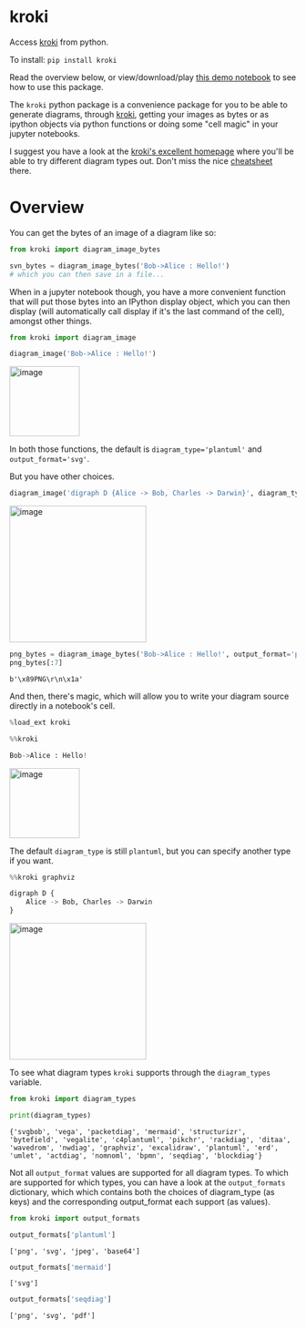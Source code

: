 # kroki

Access [kroki](https://kroki.io/) from python. 

To install:	```pip install kroki```

Read the overview below, or
view/download/play [this demo notebook](https://github.com/thorwhalen/kroki/blob/main/misc/kroki%20demo.ipynb) 
to see how to use this package.

The `kroki` python package is a convenience package for you to be able to generate diagrams, 
through [kroki](https://kroki.io/), getting your images as bytes or as ipython objects via python 
functions or doing some "cell magic" in your jupyter notebooks.

I suggest you have a look at the [kroki's excellent homepage](https://kroki.io/) 
where you'll be able to try different diagram types out. 
Don't miss the nice [cheatsheet](https://kroki.io/assets/kroki_cheatsheet_20210515_v1.1_EN.pdf) there.


# Overview

You can get the bytes of an image of a diagram like so:

```python
from kroki import diagram_image_bytes

svn_bytes = diagram_image_bytes('Bob->Alice : Hello!')
# which you can then save in a file...
```

When in a jupyter notebook though, you have a more convenient function that will put those bytes into an IPython display object, which you can then display (will automatically call display if it's the last command of the cell), amongst other things.


```python
from kroki import diagram_image

diagram_image('Bob->Alice : Hello!')
```

<img width="123" alt="image" src="https://user-images.githubusercontent.com/1906276/211854316-501ec323-bd26-4428-a722-2fa200bfbea3.png">


In both those functions, the default is `diagram_type='plantuml'` and `output_format='svg'`.

But you have other choices.


```python
diagram_image('digraph D {Alice -> Bob, Charles -> Darwin}', diagram_type='graphviz')
```

<img width="240" alt="image" src="https://user-images.githubusercontent.com/1906276/212101184-376b2565-c241-4bcb-81f9-50c1eb538675.png">


```python
png_bytes = diagram_image_bytes('Bob->Alice : Hello!', output_format='png')
png_bytes[:7]
```


    b'\x89PNG\r\n\x1a'


And then, there's magic, which will allow you to write your diagram source directly in a notebook's cell.


```python
%load_ext kroki
```


```python
%%kroki

Bob->Alice : Hello!
```

<img width="123" alt="image" src="https://user-images.githubusercontent.com/1906276/211854316-501ec323-bd26-4428-a722-2fa200bfbea3.png">


The default `diagram_type` is still `plantuml`, but you can specify another type if you want.


```python
%%kroki graphviz

digraph D {
    Alice -> Bob, Charles -> Darwin
}
```

<img width="240" alt="image" src="https://user-images.githubusercontent.com/1906276/212101184-376b2565-c241-4bcb-81f9-50c1eb538675.png">


To see what diagram types `kroki` supports through the `diagram_types` variable.


```python
from kroki import diagram_types

print(diagram_types)
```

    {'svgbob', 'vega', 'packetdiag', 'mermaid', 'structurizr', 'bytefield', 'vegalite', 'c4plantuml', 'pikchr', 'rackdiag', 'ditaa', 'wavedrom', 'nwdiag', 'graphviz', 'excalidraw', 'plantuml', 'erd', 'umlet', 'actdiag', 'nomnoml', 'bpmn', 'seqdiag', 'blockdiag'}


Not all `output_format` values are supported for all diagram types. To which are supported for which types, you can have a look at the `output_formats` dictionary, which which contains both the choices of diagram_type (as keys) and the corresponding output_format each support (as values).


```python
from kroki import output_formats

output_formats['plantuml']
```


    ['png', 'svg', 'jpeg', 'base64']


```python
output_formats['mermaid']
```




    ['svg']




```python
output_formats['seqdiag']
```




    ['png', 'svg', 'pdf']


